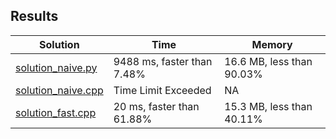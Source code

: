 ## Results
Solution | Time | Memory
---------|------|-------
[solution_naive.py](solution_naive.py) | 9488 ms, faster than 7.48% |  16.6 MB, less than 90.03%
[solution_naive.cpp](solution_naive.cpp) | Time Limit Exceeded |  NA
[solution_fast.cpp](solution_fast.cpp) | 20 ms, faster than 61.88% |  15.3 MB, less than 40.11% 
